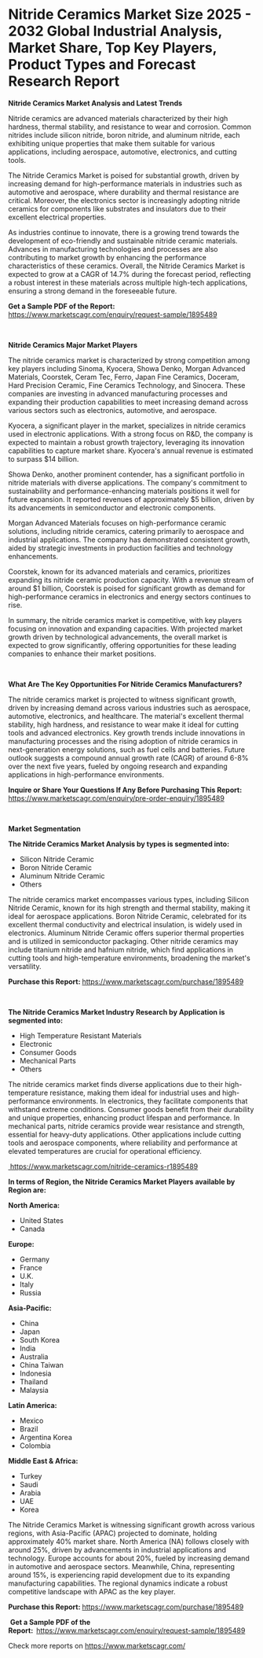<p><h1>Nitride Ceramics Market Size 2025 - 2032 Global Industrial Analysis, Market Share, Top Key Players, Product Types and Forecast Research Report</h1></p><p><strong>Nitride Ceramics Market Analysis and Latest Trends</strong></p>
<p><p>Nitride ceramics are advanced materials characterized by their high hardness, thermal stability, and resistance to wear and corrosion. Common nitrides include silicon nitride, boron nitride, and aluminum nitride, each exhibiting unique properties that make them suitable for various applications, including aerospace, automotive, electronics, and cutting tools. </p><p>The Nitride Ceramics Market is poised for substantial growth, driven by increasing demand for high-performance materials in industries such as automotive and aerospace, where durability and thermal resistance are critical. Moreover, the electronics sector is increasingly adopting nitride ceramics for components like substrates and insulators due to their excellent electrical properties. </p><p>As industries continue to innovate, there is a growing trend towards the development of eco-friendly and sustainable nitride ceramic materials. Advances in manufacturing technologies and processes are also contributing to market growth by enhancing the performance characteristics of these ceramics. Overall, the Nitride Ceramics Market is expected to grow at a CAGR of 14.7% during the forecast period, reflecting a robust interest in these materials across multiple high-tech applications, ensuring a strong demand in the foreseeable future.</p></p>
<p><strong>Get a Sample PDF of the Report:&nbsp;</strong> <a href="https://www.marketscagr.com/enquiry/request-sample/1895489?utm_campaign=2631&utm_medium=2&utm_source=Github&utm_content=ia&utm_term=01042025&utm_id=nitride-ceramics">https://www.marketscagr.com/enquiry/request-sample/1895489</a></p>
<p>&nbsp;</p>
<p><strong>Nitride Ceramics Major Market Players</strong></p>
<p><p>The nitride ceramics market is characterized by strong competition among key players including Sinoma, Kyocera, Showa Denko, Morgan Advanced Materials, Coorstek, Ceram Tec, Ferro, Japan Fine Ceramics, Doceram, Hard Precision Ceramic, Fine Ceramics Technology, and Sinocera. These companies are investing in advanced manufacturing processes and expanding their production capabilities to meet increasing demand across various sectors such as electronics, automotive, and aerospace.</p><p>Kyocera, a significant player in the market, specializes in nitride ceramics used in electronic applications. With a strong focus on R&D, the company is expected to maintain a robust growth trajectory, leveraging its innovation capabilities to capture market share. Kyocera's annual revenue is estimated to surpass $14 billion.</p><p>Showa Denko, another prominent contender, has a significant portfolio in nitride materials with diverse applications. The company's commitment to sustainability and performance-enhancing materials positions it well for future expansion. It reported revenues of approximately $5 billion, driven by its advancements in semiconductor and electronic components.</p><p>Morgan Advanced Materials focuses on high-performance ceramic solutions, including nitride ceramics, catering primarily to aerospace and industrial applications. The company has demonstrated consistent growth, aided by strategic investments in production facilities and technology enhancements.</p><p>Coorstek, known for its advanced materials and ceramics, prioritizes expanding its nitride ceramic production capacity. With a revenue stream of around $1 billion, Coorstek is poised for significant growth as demand for high-performance ceramics in electronics and energy sectors continues to rise.</p><p>In summary, the nitride ceramics market is competitive, with key players focusing on innovation and expanding capacities. With projected market growth driven by technological advancements, the overall market is expected to grow significantly, offering opportunities for these leading companies to enhance their market positions.</p></p>
<p>&nbsp;</p>
<p><strong>What Are The Key Opportunities For Nitride Ceramics Manufacturers?</strong></p>
<p><p>The nitride ceramics market is projected to witness significant growth, driven by increasing demand across various industries such as aerospace, automotive, electronics, and healthcare. The material's excellent thermal stability, high hardness, and resistance to wear make it ideal for cutting tools and advanced electronics. Key growth trends include innovations in manufacturing processes and the rising adoption of nitride ceramics in next-generation energy solutions, such as fuel cells and batteries. Future outlook suggests a compound annual growth rate (CAGR) of around 6-8% over the next five years, fueled by ongoing research and expanding applications in high-performance environments.</p></p>
<p><strong>Inquire or Share Your Questions If Any Before Purchasing This Report:</strong> <a href="https://www.marketscagr.com/enquiry/pre-order-enquiry/1895489?utm_campaign=2631&utm_medium=2&utm_source=Github&utm_content=ia&utm_term=01042025&utm_id=nitride-ceramics">https://www.marketscagr.com/enquiry/pre-order-enquiry/1895489</a></p>
<p>&nbsp;</p>
<p><strong>Market Segmentation</strong></p>
<p><strong>The Nitride Ceramics Market Analysis by types is segmented into:</strong></p>
<p><ul><li>Silicon Nitride Ceramic</li><li>Boron Nitride Ceramic</li><li>Aluminum Nitride Ceramic</li><li>Others</li></ul></p>
<p><p>The nitride ceramics market encompasses various types, including Silicon Nitride Ceramic, known for its high strength and thermal stability, making it ideal for aerospace applications. Boron Nitride Ceramic, celebrated for its excellent thermal conductivity and electrical insulation, is widely used in electronics. Aluminum Nitride Ceramic offers superior thermal properties and is utilized in semiconductor packaging. Other nitride ceramics may include titanium nitride and hafnium nitride, which find applications in cutting tools and high-temperature environments, broadening the market's versatility.</p></p>
<p><strong>Purchase this Report:&nbsp;</strong><a href="https://www.marketscagr.com/purchase/1895489?utm_campaign=2631&utm_medium=2&utm_source=Github&utm_content=ia&utm_term=01042025&utm_id=nitride-ceramics">https://www.marketscagr.com/purchase/1895489</a></p>
<p>&nbsp;</p>
<p><strong>The Nitride Ceramics Market Industry Research by Application is segmented into:</strong></p>
<p><ul><li>High Temperature Resistant Materials</li><li>Electronic</li><li>Consumer Goods</li><li>Mechanical Parts</li><li>Others</li></ul></p>
<p><p>The nitride ceramics market finds diverse applications due to their high-temperature resistance, making them ideal for industrial uses and high-performance environments. In electronics, they facilitate components that withstand extreme conditions. Consumer goods benefit from their durability and unique properties, enhancing product lifespan and performance. In mechanical parts, nitride ceramics provide wear resistance and strength, essential for heavy-duty applications. Other applications include cutting tools and aerospace components, where reliability and performance at elevated temperatures are crucial for operational efficiency.</p></p>
<p><a href="https://www.marketscagr.com/nitride-ceramics-r1895489?utm_campaign=2631&utm_medium=2&utm_source=Github&utm_content=ia&utm_term=01042025&utm_id=nitride-ceramics">&nbsp;https://www.marketscagr.com/nitride-ceramics-r1895489</a></p>
<p><strong>In terms of Region, the Nitride Ceramics Market Players available by Region are:</strong></p>
<p>
    <p> <strong> North America: </strong>
        <ul>
            <li>United States</li>
            <li>Canada</li>
        </ul>
        </p> 
    <p> <strong> Europe: </strong>
        <ul>
            <li>Germany</li>
            <li>France</li>
            <li>U.K.</li>
            <li>Italy</li>
            <li>Russia</li>
        </ul>
        </p> 
    <p> <strong> Asia-Pacific: </strong>
        <ul>
            <li>China</li>
            <li>Japan</li>
            <li>South Korea</li>
            <li>India</li>
            <li>Australia</li>
            <li>China Taiwan</li>
            <li>Indonesia</li>
            <li>Thailand</li>
            <li>Malaysia</li>
        </ul>
        </p> 
    <p> <strong> Latin America: </strong>
        <ul>
            <li>Mexico</li>
            <li>Brazil</li>
            <li>Argentina Korea</li>
            <li>Colombia</li>
        </ul>
        </p> 
    <p> <strong> Middle East & Africa: </strong>
        <ul>
            <li>Turkey</li>
            <li>Saudi</li>
            <li>Arabia</li>
            <li>UAE</li>
            <li>Korea</li>
        </ul>
    </p>
    </p>
<p><p>The Nitride Ceramics Market is witnessing significant growth across various regions, with Asia-Pacific (APAC) projected to dominate, holding approximately 40% market share. North America (NA) follows closely with around 25%, driven by advancements in industrial applications and technology. Europe accounts for about 20%, fueled by increasing demand in automotive and aerospace sectors. Meanwhile, China, representing around 15%, is experiencing rapid development due to its expanding manufacturing capabilities. The regional dynamics indicate a robust competitive landscape with APAC as the key player.</p></p>
<p><strong>Purchase this Report: </strong><a href="https://www.marketscagr.com/purchase/1895489?utm_campaign=2631&utm_medium=2&utm_source=Github&utm_content=ia&utm_term=01042025&utm_id=nitride-ceramics">https://www.marketscagr.com/purchase/1895489</a></p>
<p>&nbsp;<strong>Get a Sample PDF of the Report:&nbsp;&nbsp;</strong><a href="https://www.marketscagr.com/enquiry/request-sample/1895489?utm_campaign=2631&utm_medium=2&utm_source=Github&utm_content=ia&utm_term=01042025&utm_id=nitride-ceramics">https://www.marketscagr.com/enquiry/request-sample/1895489</a></p>
<p><strong></strong></p>
<p>Check more reports on <a href="https://www.marketscagr.com/?utm_campaign=2631&utm_medium=2&utm_source=Github&utm_content=ia&utm_term=01042025&utm_id=nitride-ceramics">https://www.marketscagr.com/</a></p>